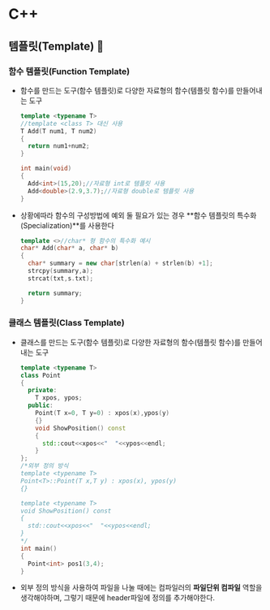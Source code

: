 # C++

## 템플릿(Template) 📐

### 함수 템플릿(Function Template)

- 함수를 만드는 도구(함수 템플릿)로 다양한 자료형의 함수(템플릿 함수)를 만들어내는 도구

  ```cpp
  template <typename T>
  //template <class T> 대신 사용
  T Add(T num1, T num2)
  {
    return num1+num2;
  }

  int main(void)
  {
    Add<int>(15,20);//자료형 int로 템플릿 사용
    Add<double>(2.9,3.7);//자료형 double로 템플릿 사용
  }
  ```

- 상황에따라 함수의 구성방법에 예외 둘 필요가 있는 경우 **함수 템플릿의 특수화(Specialization)**를 사용한다

  ```cpp
  template <>//char* 형 함수의 특수화 예시
  char* Add(char* a, char* b)
  {
    char* summary = new char[strlen(a) + strlen(b) +1];
    strcpy(summary,a);
    strcat(txt,s.txt);

    return summary;
  }
  ```

### 클래스 템플릿(Class Template)

- 클래스를 만드는 도구(함수 템플릿)로 다양한 자료형의 함수(템플릿 함수)를 만들어내는 도구

  ```cpp
  template <typename T>
  class Point
  {
    private:
      T xpos, ypos;
    public:
      Point(T x=0, T y=0) : xpos(x),ypos(y)
      {}
      void ShowPosition() const
      {
        std::cout<<xpos<<"  "<<ypos<<endl;
      }
  };
  /*외부 정의 방식
  template <typename T>
  Point<T>::Point(T x,T y) : xpos(x), ypos(y)
  {}

  template <typename T>
  void ShowPosition() const
  {
    std::cout<<xpos<<"  "<<ypos<<endl;
  }
  */
  int main()
  {
    Point<int> pos1(3,4);
  }
  ```

- 외부 정의 방식을 사용하여 파일을 나눌 때에는 컴파일러의 **파일단위 컴파일** 역할을 생각해야하며, 그렇기 때문에 header파일에 정의를 추가해야한다.
